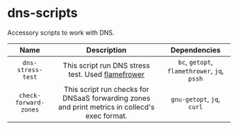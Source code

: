 # dns-scripts
Accessory scripts to work with DNS.

|Name|Description|Dependencies|
|:--:|:---------:|:----------:|
| `dns-stress-test` | This script run DNS stress test. Used [flamefrower](https://github.com/DNS-OARC/flamethrower) | `bc`, `getopt`, `flamethrower`, `jq`, `pssh` |
| `check-forward-zones` | This script run checks for DNSaaS forwarding zones and print metrics in collecd's exec format. | `gnu-getopt`, `jq`, `curl` |
